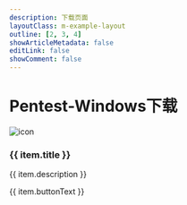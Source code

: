```yaml
---
description: 下载页面
layoutClass: m-example-layout
outline: [2, 3, 4]
showArticleMetadata: false
editLink: false
showComment: false
---
```


<script setup>
import { EXAMPLE_DATA } from './data'
</script>
<style src="./style.scss"></style>

# Pentest-Windows下载
<div class="example-container">
  <div class="cards-container">
    <div v-for="item in EXAMPLE_DATA" :key="item.title" class="card">
      <img :src="item.icon" alt="icon" class="card-icon">
      <h3 class="card-title">{{ item.title }}</h3>
      <p class="card-description">{{ item.description }}</p>
      <a :href="item.disabled ? '#' : item.downloadUrl" class="download-button" :class="{ 'disabled': item.disabled }">{{ item.buttonText }}</a>
    </div>
  </div>
</div>